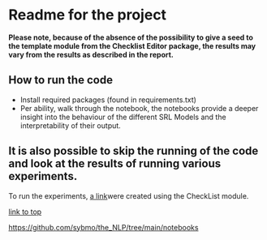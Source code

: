 # Readme for the project 
**Please note, because of the absence of the possibility to give a seed to the template module from the Checklist Editor package, the results may vary from the results as described in the report.**

## How to run the code
- Install required packages (found in requirements.txt)
- Per ability, walk through the notebook, the notebooks provide a deeper insight into the behaviour of the different SRL Models and the interpretability of their output.

## It is also possible to skip the running of the code and look at the results of running various experiments. 
To run the experiments, [a link](/datasets)were created using the CheckList module.


<a href="../../tree/master/datasets">link to top</a>

https://github.com/sybmo/the_NLP/tree/main/notebooks



